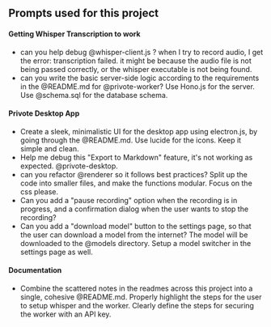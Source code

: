 ## Prompts used for this project

#### Getting Whisper Transcription to work

- can you help debug @whisper-client.js ? when I try to record audio, I get the error: transcription failed. it might be because the audio file is not being passed correctly, or the whisper executable is not being found.
- can you write the basic server-side logic according to the requirements in the @README.md for @privote-worker? Use Hono.js for the server. Use @schema.sql for the database schema.

#### Privote Desktop App

- Create a sleek, minimalistic UI for the desktop app using electron.js, by going through the @README.md. Use lucide for the icons. Keep it simple and clean.
- Help me debug this "Export to Markdown" feature, it's not working as expected. @privote-desktop.
- can you refactor @renderer so it follows best practices? Split up the code into smaller files, and make the functions modular. Focus on the css please.
- Can you add a "pause recording" option when the recording is in progress, and a confirmation dialog when the user wants to stop the recording?
- Can you add a "download model" button to the settings page, so that the user can download a model from the internet? The model will be downloaded to the @models directory. Setup a model switcher in the settings page as well.

#### Documentation

- Combine the scattered notes in the readmes across this project into a single, cohesive @README.md. Properly highlight the steps for the user to setup whisper and the worker. Clearly define the steps for securing the worker with an API key.

